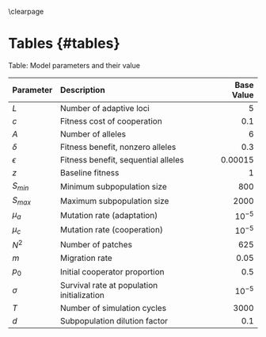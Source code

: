 \clearpage

# Tables {#tables}

Table: Model parameters and their value

| Parameter  | Description                                    | Base Value    |
|:-----------|:-----------------------------------------------|--------------:|
| $L$        | Number of adaptive loci                        | 5             |
| $c$        | Fitness cost of cooperation                    | 0.1           |
| $A$        | Number of alleles                              | 6             |
| $\delta$   | Fitness benefit, nonzero alleles               | 0.3           |
| $\epsilon$ | Fitness benefit, sequential alleles            | 0.00015       |
| $z$        | Baseline fitness                               | 1             |
| $S_{min}$  | Minimum subpopulation size                     | 800           |
| $S_{max}$  | Maximum subpopulation size                     | 2000          |
| $\mu_{a}$  | Mutation rate (adaptation)                     | $10^{-5}$     |
| $\mu_{c}$  | Mutation rate (cooperation)                    | $10^{-5}$     |
| $N^2$      | Number of patches                              | 625           |
| $m$        | Migration rate                                 | 0.05          |
| $p_0$      | Initial cooperator proportion                  | 0.5           |
| $\sigma$   | Survival rate at population initialization     | $10^{-5}$     |
| $T$        | Number of simulation cycles                    | 3000          |
| $d$        | Subpopulation dilution factor                  | 0.1           |

